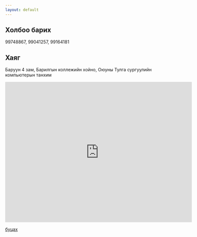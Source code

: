 ```yaml
---
layout: default
---
```


## Холбоо барих

99748867, 99041257, 99164181

## Хаяг
Баруун 4 зам, Барилгын коллежийн хойно, Оюуны Тулга сургуулийн компьютерын танхим

<iframe src="https://www.google.com/maps/embed?pb=!1m18!1m12!1m3!1d2674.048554143355!2d106.89152477685178!3d47.916097966553686!2m3!1f0!2f0!3f0!3m2!1i1024!2i768!4f13.1!3m3!1m2!1s0x5d96926f342a9431%3A0xcb0dbae89dfc6c09!2z0J7RjtGD0L3RiyDQotGD0LvQs9CwINC00YPQvdC0INGB0YPRgNCz0YPRg9C70Yw!5e0!3m2!1smn!2smn!4v1738237281370!5m2!1smn!2smn" width="600" height="450" style="border:0;" allowfullscreen="" loading="lazy" referrerpolicy="no-referrer-when-downgrade"></iframe>

[буцах](./)
